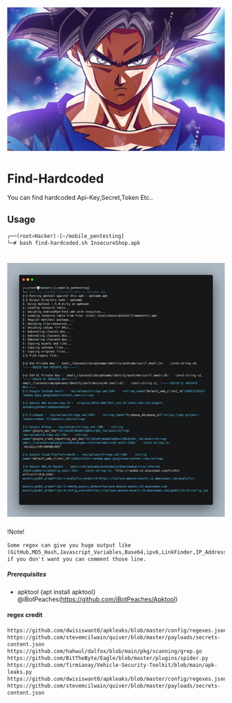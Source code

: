 <h1 align="center">
  <img src="img/goku.png" alt="find-hardcoded" width="530px"></a>
  <br>

</h1>


# Find-Hardcoded
You can find hardcoded Api-Key,Secret,Token Etc..


## Usage
```
┌──(root💀Hacker)-[~/mobile_pentesting]
└─# bash find-hardcoded.sh InsecureShop.apk
```

<h1 align="left">
  <img src="img/carbon.png" alt="OutPut" width="600px"></a>
  <br>
</h1>


!Note!
````
Some regex can give you huge output like (GitHub,MD5_Hash,Javascript_Variables,Base64,ipv6,LinkFinder,IP_Address)
if you don't want you can comment those line.

````


##### Prerequisites
- apktool {apt install apktool} @iBotPeaches(https://github.com/iBotPeaches/Apktool)


#### regex credit
```
https://github.com/dwisiswant0/apkleaks/blob/master/config/regexes.json
https://github.com/stevemcilwain/quiver/blob/master/payloads/secrets-content.json
https://github.com/hahwul/dalfox/blob/main/pkg/scanning/grep.go
https://github.com/BitTheByte/Eagle/blob/master/plugins/spider.py
https://github.com/firmianay/Vehicle-Security-Toolkit/blob/main/apk-leaks.py
https://github.com/dwisiswant0/apkleaks/blob/master/config/regexes.json
https://github.com/stevemcilwain/quiver/blob/master/payloads/secrets-content.json
```
